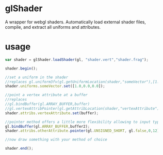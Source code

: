 glShader
========

A wrapper for webgl shaders. Automatically load external shader files, compile, and extract all uniforms and attributes.

# usage

```javascript
var shader = glShader.loadShader(gl, "shader.vert","shader.frag");

shader.begin();

//set a uniform in the shader
//replaces gl.uniform3fv(gl.getUniformLocation(shader,"someVector"),[1.0,0.0,0.0]);
shader.uniforms.someVector.set([1.0,0.0,0.0]);

//point a vertex attribute at a buffer
//replaces
//gl.bindBuffer(gl.ARRAY_BUFFER,buffer)
//gl.vertexAttribPointer(gl.getAttribLocation(shader,"vertexAttribute"),3,gl.FLOAT, gl.false,0,0);
shader.attribs.vertexAttribute.set(buffer);

//pointer method offers a little more flexibility allowing to input type, stride, and offset
gl.bindBuffer(gl.ARRAY_BUFFER,buffer2);
shader.attribs.otherAttribute.pointer(gl.UNSIGNED_SHORT, gl.false,0,12);

//now draw something with your method of choice

shader.end();
```
